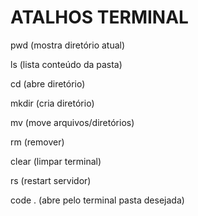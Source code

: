 
# ATALHOS TERMINAL #

pwd (mostra diretório atual)

ls (lista conteúdo da pasta)

cd (abre diretório)

mkdir (cria diretório)

mv (move arquivos/diretórios)

rm (remover)

clear (limpar terminal)

rs (restart servidor)

code . (abre pelo terminal pasta desejada)